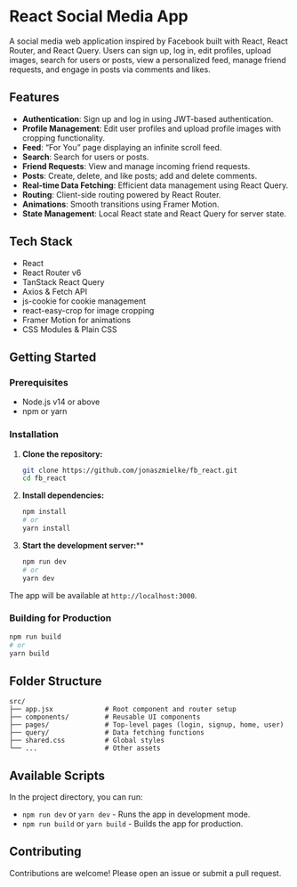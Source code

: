 # React Social Media App

A social media web application inspired by Facebook built with React, React Router, and React Query. Users can sign up, log in, edit profiles, upload images, search for users or posts, view a personalized feed, manage friend requests, and engage in posts via comments and likes.

## Features

- **Authentication**: Sign up and log in using JWT-based authentication.
- **Profile Management**: Edit user profiles and upload profile images with cropping functionality.
- **Feed**: “For You” page displaying an infinite scroll feed.
- **Search**: Search for users or posts.
- **Friend Requests**: View and manage incoming friend requests.
- **Posts**: Create, delete, and like posts; add and delete comments.
- **Real-time Data Fetching**: Efficient data management using React Query.
- **Routing**: Client-side routing powered by React Router.
- **Animations**: Smooth transitions using Framer Motion.
- **State Management**: Local React state and React Query for server state.

## Tech Stack

- React
- React Router v6
- TanStack React Query
- Axios & Fetch API
- js-cookie for cookie management
- react-easy-crop for image cropping
- Framer Motion for animations
- CSS Modules & Plain CSS

## Getting Started

### Prerequisites

- Node.js v14 or above
- npm or yarn

### Installation

1. **Clone the repository:**
   ```bash
   git clone https://github.com/jonaszmielke/fb_react.git
   cd fb_react
   ```
2. **Install dependencies:**
   ```bash
   npm install
   # or
   yarn install
   ```
3. **Start the development server:****
   ```bash
   npm run dev
   # or
   yarn dev
   ```

The app will be available at `http://localhost:3000`.

### Building for Production

```bash
npm run build
# or
yarn build
```

## Folder Structure

```
src/
├── app.jsx             # Root component and router setup
├── components/         # Reusable UI components
├── pages/              # Top-level pages (login, signup, home, user)
├── query/              # Data fetching functions
├── shared.css          # Global styles
└── ...                 # Other assets
```

## Available Scripts

In the project directory, you can run:

- `npm run dev` or `yarn dev` - Runs the app in development mode.
- `npm run build` or `yarn build` - Builds the app for production.


## Contributing

Contributions are welcome! Please open an issue or submit a pull request.


